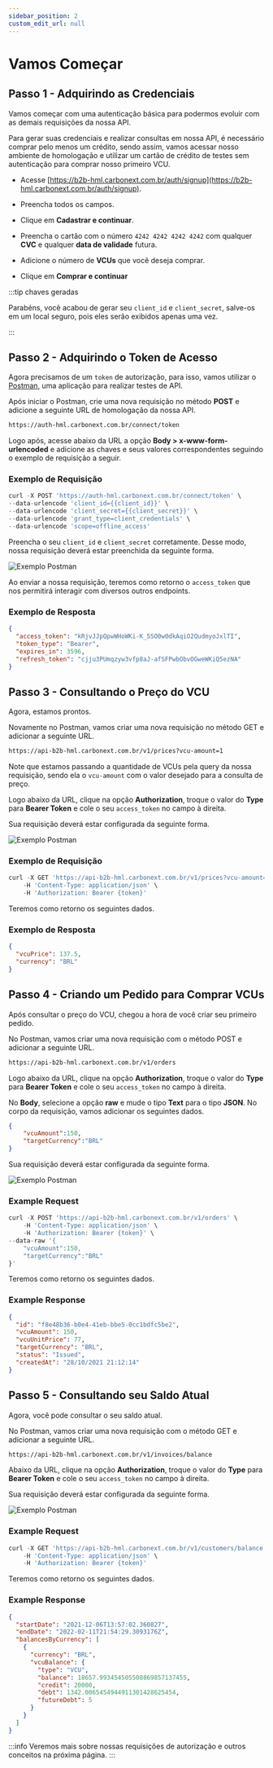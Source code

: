 ```yaml
---
sidebar_position: 2
custom_edit_url: null
---
```


# Vamos Começar

## Passo 1 - Adquirindo as Credenciais

Vamos começar com uma autenticação básica para podermos evoluir com as demais requisições da nossa API.

Para gerar suas credenciais e realizar consultas em nossa API, é necessário comprar pelo menos um crédito, sendo assim, vamos acessar nosso ambiente de homologação e utilizar um cartão de crédito de testes sem autenticação para comprar nosso primeiro VCU.

- Acesse [https://b2b-hml.carbonext.com.br/auth/signup](https://b2b-hml.carbonext.com.br/auth/signup).

- Preencha todos os campos.

- Clique em **Cadastrar e continuar**.

- Preencha o cartão com o número `4242 4242 4242 4242` com qualquer **CVC** e qualquer **data de validade** futura.

- Adicione o número de **VCUs** que você deseja comprar.

- Clique em **Comprar e continuar**

:::tip chaves geradas

Parabéns, você acabou de gerar seu `client_id` e `client_secret`, salve-os em um local seguro, pois eles serão exibidos apenas uma vez.

:::

## Passo 2 - Adquirindo o Token de Acesso

Agora precisamos de um `token` de autorização, para isso, vamos utilizar o [Postman](https://www.postman.com/downloads/), uma aplicação para realizar testes de API.

Após iniciar o Postman, crie uma nova requisição no método **POST** e adicione a seguinte URL de homologação da nossa API.

```md title="BASE URL"
https://auth-hml.carbonext.com.br/connect/token
```

Logo após, acesse abaixo da URL a opção **Body > x-www-form-urlencoded** e adicione as chaves e seus valores correspondentes seguindo o exemplo de requisição a seguir.

### Exemplo de Requisição

```javascript
curl -X POST 'https://auth-hml.carbonext.com.br/connect/token' \
--data-urlencode 'client_id={{client_id}}' \
--data-urlencode 'client_secret={{client_secret}}' \
--data-urlencode 'grant_type=client_credentials' \
--data-urlencode 'scope=offline_access'
```

Preencha o seu `client_id` e `client_secret` corretamente. Desse modo, nossa requisição deverá estar preenchida da seguinte forma.

![Exemplo Postman](/img/examples/postman-1.jpg)

Ao enviar a nossa requisição, teremos como retorno o `access_token` que nos permitirá interagir com diversos outros endpoints.

### Exemplo de Resposta

```json
{
  "access_token": "kRjvJJpQpwWHoWKi-K_5SO0w0dkAqiO2QudmyoJxlTI",
  "token_type": "Bearer",
  "expires_in": 3596,
  "refresh_token": "cjju3PUmqzyw3vfp8aJ-afSFPwbObvOGweWKiQ5ezNA"
}
```

## Passo 3 - Consultando o Preço do VCU

Agora, estamos prontos.

Novamente no Postman, vamos criar uma nova requisição no método GET e adicionar a seguinte URL.

```md title="BASE URL"
https://api-b2b-hml.carbonext.com.br/v1/prices?vcu-amount=1
```

Note que estamos passando a quantidade de VCUs pela query da nossa requisição, sendo ela o `vcu-amount` com o valor desejado para a consulta de preço.

Logo abaixo da URL, clique na opção **Authorization**, troque o valor do **Type** para **Bearer Token** e cole o seu `access_token` no campo à direita.

Sua requisição deverá estar configurada da seguinte forma.

![Exemplo Postman](/img/examples/postman-2.jpg)

### Exemplo de Requisição

```javascript
curl -X GET 'https://api-b2b-hml.carbonext.com.br/v1/prices?vcu-amount=1' \
    -H 'Content-Type: application/json' \
    -H 'Authorization: Bearer {token}'
```

Teremos como retorno os seguintes dados.

### Exemplo de Resposta

```json
{
  "vcuPrice": 137.5,
  "currency": "BRL"
}
```

## Passo 4 - Criando um Pedido para Comprar VCUs

Após consultar o preço do VCU, chegou a hora de você criar seu primeiro pedido.

No Postman, vamos criar uma nova requisição com o método POST e adicionar a seguinte URL.

```md title="BASE URL"
https://api-b2b-hml.carbonext.com.br/v1/orders
```

Logo abaixo da URL, clique na opção **Authorization**, troque o valor do **Type** para **Bearer Token** e cole o seu `access_token` no campo à direita.

No **Body**, selecione a opção **raw** e mude o tipo **Text** para o tipo **JSON**. No corpo da requisição, vamos adicionar os seguintes dados.

```json
{
    "vcuAmount":150,
    "targetCurrency":"BRL"
}
```

Sua requisição deverá estar configurada da seguinte forma.

![Exemplo Postman](/img/examples/postman-3.jpg)

### Example Request

```javascript
curl -X POST 'https://api-b2b-hml.carbonext.com.br/v1/orders' \
    -H 'Content-Type: application/json' \
    -H 'Authorization: Bearer {token}' \
--data-raw '{
    "vcuAmount":150,
    "targetCurrency":"BRL"
}'
```

Teremos como retorno os seguintes dados.

### Example Response

```json
{
  "id": "f8e48b36-b0e4-41eb-bbe5-0cc1bdfc5be2",
  "vcuAmount": 150,
  "vcuUnitPrice": 77,
  "targetCurrency": "BRL",
  "status": "Issued",
  "createdAt": "28/10/2021 21:12:14"
}
```

## Passo 5 - Consultando seu Saldo Atual

Agora, você pode consultar o seu saldo atual.

No Postman, vamos criar uma nova requisição com o método GET e adicionar a seguinte URL.

```md title="BASE URL"
https://api-b2b-hml.carbonext.com.br/v1/invoices/balance
```

Abaixo da URL, clique na opção **Authorization**, troque o valor do **Type** para **Bearer Token** e cole o seu `access_token` no campo à direita.

Sua requisição deverá estar configurada da seguinte forma.

![Exemplo Postman](/img/examples/postman-4.jpg)

### Example Request

```javascript
curl -X GET 'https://api-b2b-hml.carbonext.com.br/v1/customers/balance' \
    -H 'Content-Type: application/json' \
    -H 'Authorization: Bearer {token}'
```

Teremos como retorno os seguintes dados.

### Example Response

```json
{
  "startDate": "2021-12-06T13:57:02.360827",
  "endDate": "2022-02-11T21:54:29.3093176Z",
  "balancesByCurrency": [
    {
      "currency": "BRL",
      "vcuBalance": {
        "type": "VCU",
        "balance": 18657.993454505508869857137455,
        "credit": 20000,
        "debt": 1342.0065454944911301428625454,
        "futureDebt": 5
      }
    }
  ]
}
```

:::info
Veremos mais sobre nossas requisições de autorização e outros conceitos na próxima página.
:::
